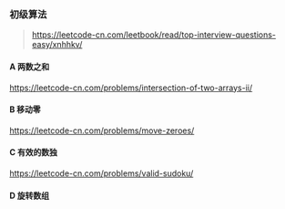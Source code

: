 ### 初级算法
> https://leetcode-cn.com/leetbook/read/top-interview-questions-easy/xnhhkv/

#### A 两数之和
https://leetcode-cn.com/problems/intersection-of-two-arrays-ii/

#### B 移动零
https://leetcode-cn.com/problems/move-zeroes/

#### C 有效的数独
https://leetcode-cn.com/problems/valid-sudoku/
 
#### D 旋转数组

